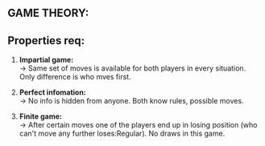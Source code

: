 **GAME THEORY:**
--

**Properties req:**
--
1. **Impartial game:**\
-> Same set of moves is available for both players in every situation. Only difference is who mves first.

2. **Perfect infomation:**\
-> No info is hidden from anyone. Both know rules, possible moves.
  
3. **Finite game:**\
-> After certain moves one of the players end up in losing position (who can't move any further loses:Regular). No draws in this game.
                                                                     
  
                                                                     
